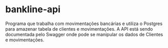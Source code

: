 # bankline-api
Programa que trabalha com movimentações bancárias e utiliza o Postgres para amazenar tabela de clientes e movimentações.
A API está sendo documentada pelo Swagger onde pode se manipular os dados de Clientes e movimentações.
